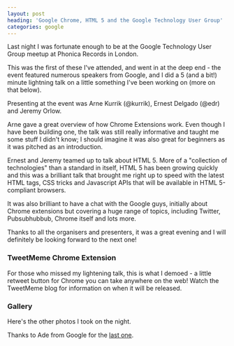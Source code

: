 ```yaml
---
layout: post
heading: 'Google Chrome, HTML 5 and the Google Technology User Group'
categories: google
---
```


Last night I was fortunate enough to be at the Google Technology User Group meetup at Phonica Records in London.

<!-- Replace missing image from http://media.chris-alexander.co.uk/wp-content/uploads/2010/03/gtug.png -->

This was the first of these I've attended, and went in at the deep end - the event featured numerous speakers from Google, and I did a 5 (and a bit!) minute lightning talk on a little something I've been working on (more on that below).

Presenting at the event was Arne Kurrik (@kurrik), Ernest Delgado (@edr) and Jeremy Orlow.

Arne gave a great overview of how Chrome Extensions work. Even though I have been building one, the talk was still really informative and taught me some stuff I didn't know; I should imagine it was also great for beginners as it was pitched as an introduction.

Ernest and Jeremy teamed up to talk about HTML 5. More of a "collection of technologies" than a standard in itself, HTML 5 has been growing quickly and this was a brilliant talk that brought me right up to speed with the latest HTML tags, CSS tricks and Javascript APIs that will be available in HTML 5-compliant browsers.

It was also brilliant to have a chat with the Google guys, initially about Chrome extensions but covering a huge range of topics, including Twitter, Pubsubhubbub, Chrome itself and lots more.

Thanks to all the organisers and presenters, it was a great evening and I will definitely be looking forward to the next one!

### TweetMeme Chrome Extension

For those who missed my lightening talk, this is what I demoed - a little retweet button for Chrome you can take anywhere on the web! Watch the TweetMeme blog for information on when it will be released.

<!-- Replace missing image from http://media.chris-alexander.co.uk/wp-content/uploads/2010/03/plugin.png -->

### Gallery

Here's the other photos I took on the night.

Thanks to Ade from Google for the [last one](http://www.flickr.com/photos/adewale_oshineye/4442202168/in/set-72157623517208553/).

<!-- Replace missing image from http://media.chris-alexander.co.uk/wp-content/uploads/2010/03/plugin.png -->

<!-- Replace missing image from http://media.chris-alexander.co.uk/wp-content/uploads/2010/03/2010-03-16-19.15.08.jpg -->

<!-- Replace missing image from http://media.chris-alexander.co.uk/wp-content/uploads/2010/03/2010-03-16-17.35.11.jpg -->

<!-- Replace missing image from http://media.chris-alexander.co.uk/wp-content/uploads/2010/03/2010-03-16-17.42.48.jpg -->

<!-- Replace missing image from http://media.chris-alexander.co.uk/wp-content/uploads/2010/03/2010-03-16-17.44.29.jpg -->

<!-- Replace missing image from http://media.chris-alexander.co.uk/wp-content/uploads/2010/03/2010-03-16-17.44.55.jpg -->

<!-- Replace missing image from http://media.chris-alexander.co.uk/wp-content/uploads/2010/03/4442202168_ca17560783_b.jpg -->
